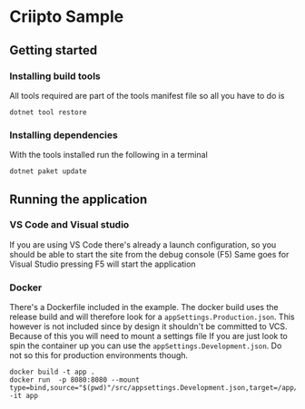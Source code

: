 # Criipto Sample

## Getting started

### Installing build tools

All tools required are part of the tools manifest file so all you have to do is 

```console
dotnet tool restore
```

### Installing dependencies

With the tools installed run the following in a terminal

```console
dotnet paket update
```

## Running the application

### VS Code and Visual studio

If you are using VS Code there's already a launch configuration, so you should be able to start the site from the debug console (F5)
Same goes for Visual Studio pressing F5 will start the application

### Docker
There's a Dockerfile included in the example. The docker build uses the release build and will therefore look for a `appSettings.Production.json`. This however is not included since by design it shouldn't be committed to VCS. Because of this you will need to mount a settings file
If you are just look to spin the container up you can use the `appSettings.Development.json`. Do not so this for production environments though.

```console
docker build -t app .
docker run  -p 8080:8080 --mount type=bind,source="$(pwd)"/src/appsettings.Development.json,target=/app/appsettings.Production.json -it app
```
